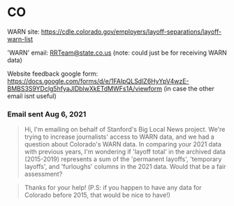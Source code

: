 # CO
WARN site: https://cdle.colorado.gov/employers/layoff-separations/layoff-warn-list

'WARN' email: RRTeam@state.co.us (note: could just be for receiving WARN data)

Website feedback google form: https://docs.google.com/forms/d/e/1FAIpQLSdlZ6HyYpV4wzE-BMBS3S9YDclg5hfyaJlDblwXkETdMWFs1A/viewform (in case the other email isnt useful)

### Email sent Aug 6, 2021
>Hi, I'm emailing on behalf of Stanford's Big Local News project.  We're trying to increase journalists' access to WARN data, and we had a question about Colorado's WARN data. 
>In comparing your 2021 data with previous years, I'm wondering if 'layoff total' in the archived data (2015-2019) represents a sum of the 'permanent layoffs', 'temporary layoffs', and 'furloughs' columns in the 2021 data. Would that be a fair assessment?

>Thanks for your help!
>(P.S: if you happen to have any data for Colorado before 2015, that would be nice to have!)
